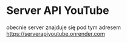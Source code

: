 ﻿# Server API YouTube

obecnie server znajduje się pod tym adresem https://serverapiyoutube.onrender.com
